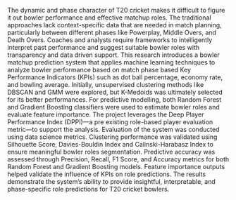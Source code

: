 The dynamic and phase character of T20 cricket makes it difficult to figure it out bowler 
performance and effective matchup roles. The traditional approaches lack context-specific 
data that are needed in match planning, particularly between different phases like Powerplay, 
Middle Overs, and Death Overs. Coaches and analysts require frameworks to intelligently 
interpret past performance and suggest suitable bowler roles with transparency and data
driven support. 
This research introduces a bowler matchup prediction system that applies machine learning 
techniques to analyze bowler performance based on match phase based Key Performance 
Indicators (KPIs) such as dot ball percentage, economy rate, and bowling average. Initially, 
unsupervised clustering methods like DBSCAN and GMM were explored, but K-Medoids 
was ultimately selected for its better performances. For predictive modelling, both Random 
Forest and Gradient Boosting classifiers were used to estimate bowler roles and evaluate 
feature importance. The project leverages the Deep Player Performance Index (DPPI)—a pre
existing role-based player evaluation metric—to support the analysis. 
Evaluation of the system was conducted using data science metrics. Clustering performance 
was validated using Silhouette Score, Davies-Bouldin Index and Calinski-Harabasz Index to 
ensure meaningful bowler roles segmentation. Predictive accuracy was assessed through 
Precision, Recall, F1 Score, and Accuracy metrics for both Random Forest and Gradient 
Boosting models. Feature importance outputs helped validate the influence of KPIs on role 
predictions. The results demonstrate the system’s ability to provide insightful, interpretable, 
and phase-specific role predictions for T20 cricket bowlers.  
